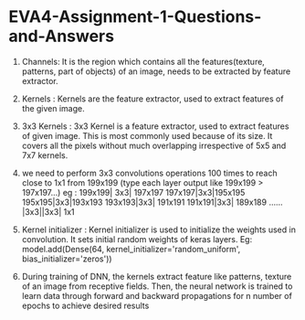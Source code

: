 # EVA4-Assignment-1-Questions-and-Answers



1.	Channels: It is the region which contains all the features(texture, patterns, part of objects)  of an image, needs to be extracted by feature extractor.

2.	Kernels : Kernels are the feature extractor, used to extract features of the given image.

3.	3x3 Kernels :  3x3 Kernel is a feature extractor, used to extract features of given image. This is most commonly used because of its size. It covers all the pixels without much overlapping irrespective of 5x5 and 7x7 kernels.  

 
4.	we need to perform 3x3 convolutions operations 100 times to reach close to 1x1 from 199x199 (type each layer output like 199x199 > 197x197...)
eg : 199x199| 3x3| 197x197
        197x197|3x3|195x195
        195x195|3x3|193x193
        193x193|3x3| 191x191
        191x191|3x3| 189x189
           ……
        |3x3||3x3| 1x1

5.	Kernel initializer : Kernel initializer is used to initialize the weights used in convolution. It sets initial random weights of keras layers.
                       Eg: model.add(Dense(64,
                                           kernel_initializer='random_uniform',
                                           bias_initializer='zeros'))

6.	During training of DNN, the kernels extract feature like patterns, texture of an image from receptive fields. Then, the neural network is trained to learn data through forward and backward propagations for n number of epochs to achieve desired results 

